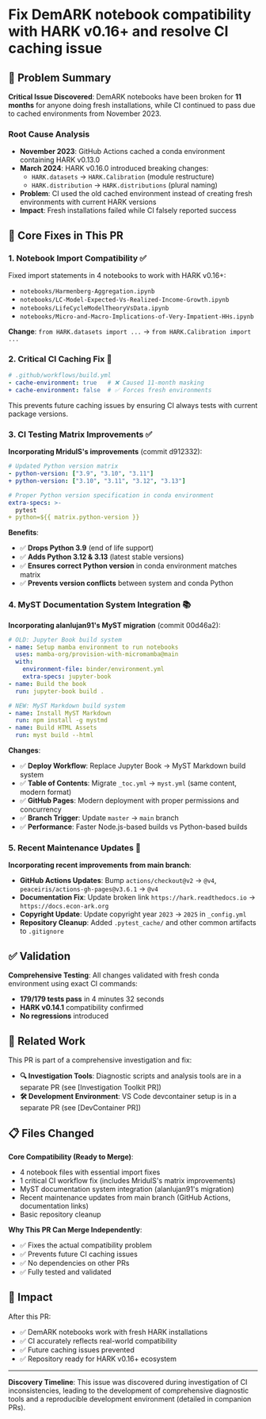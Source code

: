 # Fix DemARK notebook compatibility with HARK v0.16+ and resolve CI caching issue

## 🎯 Problem Summary

**Critical Issue Discovered**: DemARK notebooks have been broken for **11 months** for anyone doing fresh installations, while CI continued to pass due to cached environments from November 2023.

### Root Cause Analysis
- **November 2023**: GitHub Actions cached a conda environment containing HARK v0.13.0
- **March 2024**: HARK v0.16.0 introduced breaking changes:
  - `HARK.datasets` → `HARK.Calibration` (module restructure)
  - `HARK.distribution` → `HARK.distributions` (plural naming)
- **Problem**: CI used the old cached environment instead of creating fresh environments with current HARK versions
- **Impact**: Fresh installations failed while CI falsely reported success

## 🔧 Core Fixes in This PR

### 1. **Notebook Import Compatibility** ✅
Fixed import statements in 4 notebooks to work with HARK v0.16+:
- `notebooks/Harmenberg-Aggregation.ipynb`
- `notebooks/LC-Model-Expected-Vs-Realized-Income-Growth.ipynb` 
- `notebooks/LifeCycleModelTheoryVsData.ipynb`
- `notebooks/Micro-and-Macro-Implications-of-Very-Impatient-HHs.ipynb`

**Change**: `from HARK.datasets import ...` → `from HARK.Calibration import ...`

### 2. **Critical CI Caching Fix** 🚨
```yaml
# .github/workflows/build.yml
- cache-environment: true   # ❌ Caused 11-month masking
+ cache-environment: false  # ✅ Forces fresh environments
```

This prevents future caching issues by ensuring CI always tests with current package versions.

### 3. **CI Testing Matrix Improvements** ✅ 
**Incorporating MridulS's improvements** (commit d912332):
```yaml
# Updated Python version matrix
- python-version: ["3.9", "3.10", "3.11"]
+ python-version: ["3.10", "3.11", "3.12", "3.13"]

# Proper Python version specification in conda environment
extra-specs: >-
  pytest
+ python=${{ matrix.python-version }}
```

**Benefits**:
- ✅ **Drops Python 3.9** (end of life support)
- ✅ **Adds Python 3.12 & 3.13** (latest stable versions)
- ✅ **Ensures correct Python version** in conda environment matches matrix
- ✅ **Prevents version conflicts** between system and conda Python

### 4. **MyST Documentation System Integration** 📚
**Incorporating alanlujan91's MyST migration** (commit 00d46a2):
```yaml
# OLD: Jupyter Book build system
- name: Setup mamba environment to run notebooks
  uses: mamba-org/provision-with-micromamba@main
  with:
    environment-file: binder/environment.yml
    extra-specs: jupyter-book
- name: Build the book
  run: jupyter-book build .

# NEW: MyST Markdown build system  
- name: Install MyST Markdown
  run: npm install -g mystmd
- name: Build HTML Assets
  run: myst build --html
```

**Changes**:
- ✅ **Deploy Workflow**: Replace Jupyter Book → MyST Markdown build system
- ✅ **Table of Contents**: Migrate `_toc.yml` → `myst.yml` (same content, modern format)
- ✅ **GitHub Pages**: Modern deployment with proper permissions and concurrency
- ✅ **Branch Trigger**: Update `master` → `main` branch
- ✅ **Performance**: Faster Node.js-based builds vs Python-based builds

### 5. **Recent Maintenance Updates** 🧹
**Incorporating recent improvements from main branch**:
- **GitHub Actions Updates**: Bump `actions/checkout@v2` → `@v4`, `peaceiris/actions-gh-pages@v3.6.1` → `@v4`
- **Documentation Fix**: Update broken link `https://hark.readthedocs.io` → `https://docs.econ-ark.org`
- **Copyright Update**: Update copyright year `2023` → `2025` in `_config.yml`
- **Repository Cleanup**: Added `.pytest_cache/` and other common artifacts to `.gitignore`

## ✅ Validation

**Comprehensive Testing**: All changes validated with fresh conda environment using exact CI commands:
- **179/179 tests pass** in 4 minutes 32 seconds
- **HARK v0.14.1** compatibility confirmed
- **No regressions** introduced

## 🔗 Related Work

This PR is part of a comprehensive investigation and fix:

- **🔍 Investigation Tools**: Diagnostic scripts and analysis tools are in a separate PR (see [Investigation Toolkit PR])
- **🛠️ Development Environment**: VS Code devcontainer setup is in a separate PR (see [DevContainer PR])

## 📋 Files Changed

**Core Compatibility (Ready to Merge)**:
- 4 notebook files with essential import fixes
- 1 critical CI workflow fix (includes MridulS's matrix improvements)
- MyST documentation system integration (alanlujan91's migration)
- Recent maintenance updates from main branch (GitHub Actions, documentation links)
- Basic repository cleanup

**Why This PR Can Merge Independently**: 
- ✅ Fixes the actual compatibility problem
- ✅ Prevents future CI caching issues  
- ✅ No dependencies on other PRs
- ✅ Fully tested and validated

## 🎉 Impact

After this PR:
- ✅ DemARK notebooks work with fresh HARK installations
- ✅ CI accurately reflects real-world compatibility
- ✅ Future caching issues prevented
- ✅ Repository ready for HARK v0.16+ ecosystem

---

**Discovery Timeline**: This issue was discovered during investigation of CI inconsistencies, leading to the development of comprehensive diagnostic tools and a reproducible development environment (detailed in companion PRs). 